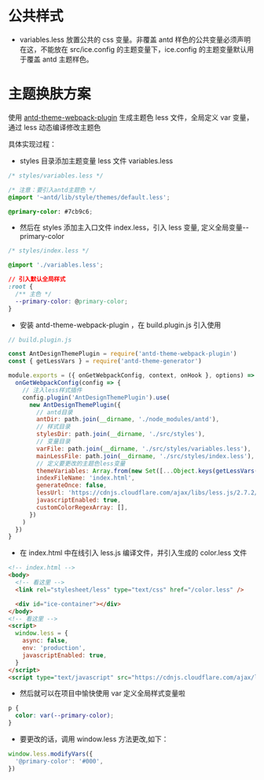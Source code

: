 # 公共样式

- variables.less 放置公共的 css 变量。非覆盖 antd 样色的公共变量必须声明在这，不能放在 src/ice.config 的主题变量下，ice.config 的主题变量默认用于覆盖 antd 主题样色。

# 主题换肤方案

使用 [antd-theme-webpack-plugin](https://github.com/mzohaibqc/antd-theme-webpack-plugin) 生成主题色 less 文件，全局定义 var 变量，通过 less 动态编译修改主题色

具体实现过程：

- styles 目录添加主题变量 less 文件 variables.less

```css
/* styles/variables.less */

/* 注意：要引入antd主题色 */
@import '~antd/lib/style/themes/default.less';

@primary-color: #7cb9c6;
```

- 然后在 styles 添加主入口文件 index.less，引入 less 变量, 定义全局变量--primary-color

```css
/* styles/index.less */

@import './variables.less';

// 引入默认全局样式
:root {
  /** 主色 */
  --primary-color: @primary-color;
}
```

- 安装 antd-theme-webpack-plugin ，在 build.plugin.js 引入使用

```js
// build.plugin.js

const AntDesignThemePlugin = require('antd-theme-webpack-plugin')
const { getLessVars } = require('antd-theme-generator')

module.exports = ({ onGetWebpackConfig, context, onHook }, options) => {
  onGetWebpackConfig(config => {
    // 注入less样式插件
    config.plugin('AntDesignThemePlugin').use(
      new AntDesignThemePlugin({
        // antd目录
        antDir: path.join(__dirname, './node_modules/antd'),
        // 样式目录
        stylesDir: path.join(__dirname, './src/styles'),
        // 变量目录
        varFile: path.join(__dirname, './src/styles/variables.less'),
        mainLessFile: path.join(__dirname, './src/styles/index.less'),
        // 定义要更改的主题色less变量
        themeVariables: Array.from(new Set([...Object.keys(getLessVars(path.join(__dirname, './src/styles/variables.less')))])),
        indexFileName: 'index.html',
        generateOnce: false,
        lessUrl: 'https://cdnjs.cloudflare.com/ajax/libs/less.js/2.7.2/less.min.js',
        javascriptEnabled: true,
        customColorRegexArray: [],
      })
    )
  })
}
```

- 在 index.html 中在线引入 less.js 编译文件，并引入生成的 color.less 文件

```html
<!-- index.html -->
<body>
  <!-- 看这里 -->
  <link rel="stylesheet/less" type="text/css" href="/color.less" />

  <div id="ice-container"></div>
</body>
<!-- 看这里 -->
<script>
  window.less = {
    async: false,
    env: 'production',
    javascriptEnabled: true,
  }
</script>
<script type="text/javascript" src="https://cdnjs.cloudflare.com/ajax/libs/less.js/2.7.2/less.min.js"></script>
```

- 然后就可以在项目中愉快使用 var 定义全局样式变量啦

```css
p {
  color: var(--primary-color);
}
```

- 要更改的话，调用 window.less 方法更改,如下：

```js
window.less.modifyVars({
  '@primary-color': '#000',
})
```
